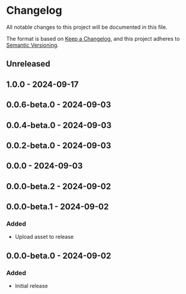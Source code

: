 # Changelog
All notable changes to this project will be documented in this file.

The format is based on [Keep a Changelog](https://keepachangelog.com/en/1.0.0/),
and this project adheres to [Semantic Versioning](https://semver.org/spec/v2.0.0.html).

## Unreleased

## 1.0.0 - 2024-09-17

## 0.0.6-beta.0 - 2024-09-03

## 0.0.4-beta.0 - 2024-09-03

## 0.0.2-beta.0 - 2024-09-03

## 0.0.0 - 2024-09-03

## 0.0.0-beta.2 - 2024-09-02

## 0.0.0-beta.1 - 2024-09-02
### Added
- Upload asset to release

## 0.0.0-beta.0 - 2024-09-02
### Added
- Initial release
